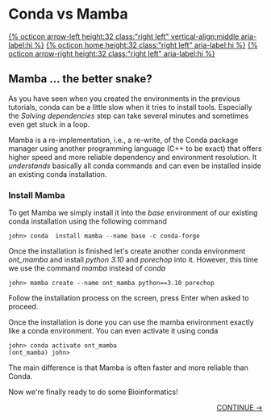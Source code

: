 # Conda vs Mamba 

[{% octicon arrow-left height:32 class:"right left" vertical-align:middle aria-label:hi %}](CONDA_3.md) [{% octicon home height:32 class:"right left" aria-label:hi %}](index.md) [{% octicon arrow-right height:32 class:"right left" aria-label:hi %}](QC.md)

## Mamba ... the better snake?

As you have seen when you created the environments in the previous tutorials, conda can be a little slow when it tries to install tools. Especially the *Solving dependencies* step can take several minutes and sometimes even get stuck in a loop.

Mamba is a re-implementation, i.e., a re-write, of the Conda package manager using another programming language (C++ to be exact) that offers higher speed and more reliable dependency and environment resolution. It *understands* basically all conda commands and can even be installed inside an existing conda installation.


### Install Mamba

To get Mamba we simply install it into the *base* environment of our existing conda installation using the following command

    john> conda  install mamba --name base -c conda-forge

Once the installation is finished let's create another conda environment *ont_mamba* and install *python 3.10* and *porechop* into it. However, this time we use the command *mamba* instead of *conda*

    john> mamba create --name ont_mamba python==3.10 porechop

Follow the installation process on the screen, press Enter when asked to proceed.

Once the installation is done you can use the mamba environment exactly like a conda environment. You can even activate it using conda

    john> conda activate ont_mamba
    (ont_mamba) john>

The main difference is that Mamba is often faster and more reliable than Conda.

Now we're finally ready to do some Bioinformatics!


<p align="right"><a href="https://bluemountainsanalytics.github.io/BMA_CLI-tutorial/QC.html">CONTINUE -></a>
</p>    
    

